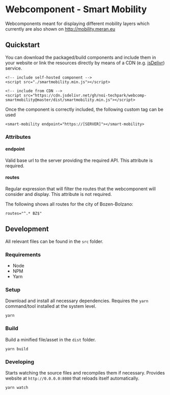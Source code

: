 Webcomponent - Smart Mobility
============================

Webcomponents meant for displaying different mobility layers which currently are also shown on  http://mobility.meran.eu

## Quickstart

You can download the packaged/build components and include them in your website or link the resources directly by means of a CDN (e.g. [jsDelivr](https://www.jsdelivr.com/?docs=gh)) service.

    <!-- include self-hosted component -->
    <script src="./smartmobility.min.js"></script>

    <!-- include from CDN -->
    <script src="https://cdn.jsdelivr.net/gh/noi-techpark/webcomp-smartmobility@master/dist/smartmobility.min.js"></script>

Once the component is correctly included, the following custom tag can be used

    <smart-mobility endpoint="https://[SERVER]"></smart-mobility>
    
### Attributes

#### endpoint

Valid base url to the server providing the required API. This attribute is required.

#### routes

Regular expression that will filter the routes that the webcomponent will consider and display. This attribute is not required.

The following shows all routes for the city of Bozen-Bolzano:

    routes="^.* BZ$"

## Development

All relevant files can be found in the `src` folder.

### Requirements

* Node
* NPM
* Yarn

### Setup

Download and install all necessary dependencies. Requires the `yarn` command/tool installed at the system level.

    yarn

### Build

Build a minified file/asset in the `dist` folder.

    yarn build

### Developing

Starts watching the source files and recompiles them if necessary. Provides website at `http://0.0.0.0:8080` that reloads itself automatically.

    yarn watch